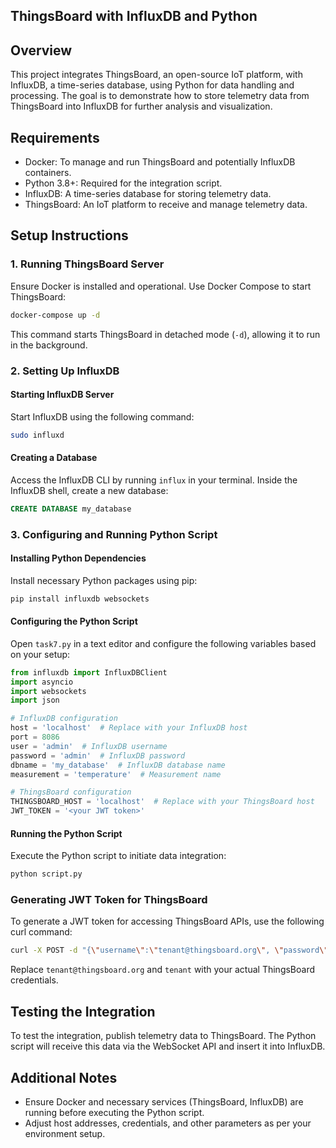 ## ThingsBoard with InfluxDB and Python

## Overview

This project integrates ThingsBoard, an open-source IoT platform, with InfluxDB, a time-series database, using Python for data handling and processing. The goal is to demonstrate how to store telemetry data from ThingsBoard into InfluxDB for further analysis and visualization.

## Requirements

- Docker: To manage and run ThingsBoard and potentially InfluxDB containers.
- Python 3.8+: Required for the integration script.
- InfluxDB: A time-series database for storing telemetry data.
- ThingsBoard: An IoT platform to receive and manage telemetry data.

## Setup Instructions

### 1. Running ThingsBoard Server

Ensure Docker is installed and operational. Use Docker Compose to start ThingsBoard:

```bash
docker-compose up -d
```

This command starts ThingsBoard in detached mode (`-d`), allowing it to run in the background.

### 2. Setting Up InfluxDB

#### Starting InfluxDB Server

Start InfluxDB using the following command:

```bash
sudo influxd
```

#### Creating a Database

Access the InfluxDB CLI by running `influx` in your terminal. Inside the InfluxDB shell, create a new database:

```sql
CREATE DATABASE my_database
```

### 3. Configuring and Running Python Script

#### Installing Python Dependencies

Install necessary Python packages using pip:

```bash
pip install influxdb websockets
```

#### Configuring the Python Script

Open `task7.py` in a text editor and configure the following variables based on your setup:

```python
from influxdb import InfluxDBClient
import asyncio
import websockets
import json

# InfluxDB configuration
host = 'localhost'  # Replace with your InfluxDB host
port = 8086
user = 'admin'  # InfluxDB username
password = 'admin'  # InfluxDB password
dbname = 'my_database'  # InfluxDB database name
measurement = 'temperature'  # Measurement name

# ThingsBoard configuration
THINGSBOARD_HOST = 'localhost'  # Replace with your ThingsBoard host
JWT_TOKEN = '<your JWT token>'
```

#### Running the Python Script

Execute the Python script to initiate data integration:

```bash
python script.py
```

### Generating JWT Token for ThingsBoard

To generate a JWT token for accessing ThingsBoard APIs, use the following curl command:

```bash
curl -X POST -d "{\"username\":\"tenant@thingsboard.org\", \"password\":\"tenant\"}" http://localhost:8080/api/auth/login --header "Content-Type:application/json"
```

Replace `tenant@thingsboard.org` and `tenant` with your actual ThingsBoard credentials.

## Testing the Integration

To test the integration, publish telemetry data to ThingsBoard. The Python script will receive this data via the WebSocket API and insert it into InfluxDB.

## Additional Notes

- Ensure Docker and necessary services (ThingsBoard, InfluxDB) are running before executing the Python script.
- Adjust host addresses, credentials, and other parameters as per your environment setup.

